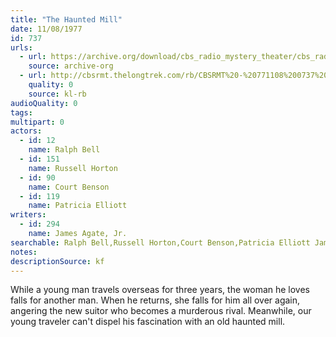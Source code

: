 ```yaml
---
title: "The Haunted Mill"
date: 11/08/1977
id: 737
urls: 
  - url: https://archive.org/download/cbs_radio_mystery_theater/cbs_radio_mystery_theater-0701-0750.zip/cbs_radio_mystery_theater-0701-0750%2Fcbsrmt_0737_the_haunted_mill.mp3
    source: archive-org
  - url: http://cbsrmt.thelongtrek.com/rb/CBSRMT%20-%20771108%200737%20The%20Haunted%20Mill_WLNH-FM_rb.mp3
    quality: 0
    source: kl-rb
audioQuality: 0
tags: 
multipart: 0
actors:  
  - id: 12
    name: Ralph Bell  
  - id: 151
    name: Russell Horton  
  - id: 90
    name: Court Benson  
  - id: 119
    name: Patricia Elliott
writers:  
  - id: 294
    name: James Agate, Jr.
searchable: Ralph Bell,Russell Horton,Court Benson,Patricia Elliott James Agate, Jr.
notes: 
descriptionSource: kf
---
```

While a young man travels overseas for three years, the woman he loves falls for another man. When he returns, she falls for him all over again, angering the new suitor who becomes a murderous rival. Meanwhile, our young traveler can't dispel his fascination with an old haunted mill.